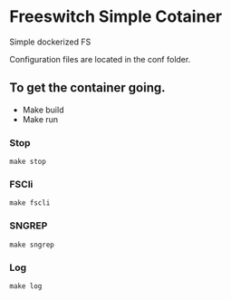 # Freeswitch Simple Cotainer

Simple dockerized FS

Configuration files are located in the conf folder.

## To get the container going.  

* Make build 
* Make run 


### Stop

```
make stop 
```

### FSCli 
```
make fscli
```

### SNGREP

```
make sngrep
```

### Log

```
make log
```
